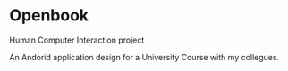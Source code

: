 # Openbook
Human Computer Interaction project

An Andorid application design for a University Course with my collegues.
